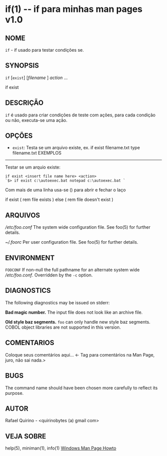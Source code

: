 if(1) -- if para minhas man pages v1.0
===============================================

NOME
----

`if` - if usado para testar condições se.

SYNOPSIS
--------

`if` [`exist`] [*filename* ] *action* ...

if exist <insert file name here> <action>

DESCRIÇÃO
---------

`if` é usado para criar condições de teste com ações, para cada condição ou não, executa-se uma ação.

OPÇÕES
------

* `exist`:
	Testa se um arquivo existe, ex. if exist filename.txt type filename.txt
EXEMPLOS
--------

Testar se um arquio existe:
	
	if exist <insert file name here> <action>
   	`$> if exist c:\autoexec.bat notepad c:\autoexec.bat `


Com mais de uma linha usa-se () para abrir e fechar o laço

if exist <insert file name here> (
    rem file exists
) else (
    rem file doesn't exist
)


ARQUIVOS
--------


*/etc/foo.conf*
  The system wide configuration file. See foo(5) for further details.

*~/.foorc*
  Per user configuration file. See foo(5) for further details.

ENVIRONMENT
-----------

`FOOCONF`
  If non-null the full pathname for an alternate system wide */etc/foo.conf*.
  Overridden by the `-c` option.

DIAGNOSTICS
-----------

The following diagnostics may be issued on stderr:

**Bad magic number.**
  The input file does not look like an archive file.

**Old style baz segments.**
  `foo` can only handle new style baz segments. COBOL object libraries are not
  supported in this version.

COMENTARIOS
-----------

Coloque seus comentários aqui...
<- Tag para comentários na Man Page, juro, não sai nada.>

BUGS
----

The command name should have been chosen more carefully to reflect its
purpose.

AUTOR
-----

Rafael Quirino - <quirinobytes (a) gmail com>

VEJA SOBRE
----------

help(5), miniman(1), info(1) [Windows Man Page Howto](
http://www.schweikhardt.net/man_page_howto.html)

